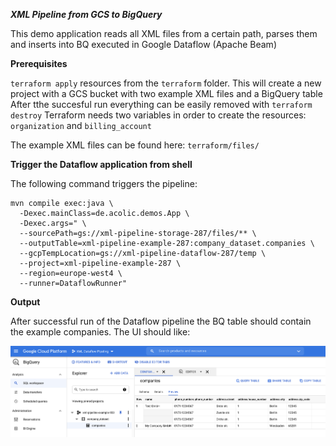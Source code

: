***XML Pipeline from GCS to BigQuery***

This demo application reads all XML files from a certain path, parses them and inserts into BQ executed in Google Dataflow (Apache Beam)

**Prerequisites**

`terraform apply` resources from the `terraform` folder. This will create a new project with a GCS bucket with two example XML files and a BigQuery table
After tthe succesful run everything can be easily removed with `terraform destroy`
Terraform needs two variables in order to create the resources: `organization` and `billing_account`

The example XML files can be found here: `terraform/files/`

**Trigger the Dataflow application from shell**

The following command triggers the pipeline:
```
mvn compile exec:java \
  -Dexec.mainClass=de.acolic.demos.App \
  -Dexec.args=" \
  --sourcePath=gs://xml-pipeline-storage-287/files/** \
  --outputTable=xml-pipeline-example-287:company_dataset.companies \
  --gcpTempLocation=gs://xml-pipeline-dataflow-287/temp \
  --project=xml-pipeline-example-287 \
  --region=europe-west4 \
  --runner=DataflowRunner"
```

**Output**

After successful run of the Dataflow pipeline the BQ table should contain the example companies. The UI should like:

![BQ](resources/bigquery_screenshot.png?raw=true "Big Query")